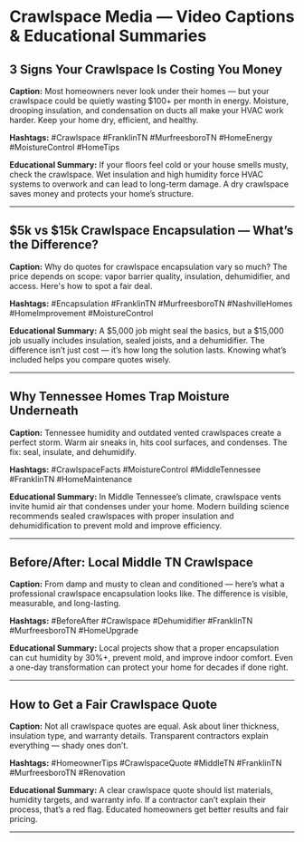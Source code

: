 # Crawlspace Media — Video Captions & Educational Summaries

## 3 Signs Your Crawlspace Is Costing You Money

**Caption:** Most homeowners never look under their homes — but your crawlspace could be quietly wasting $100+ per month in energy. Moisture, drooping insulation, and condensation on ducts all make your HVAC work harder. Keep your home dry, efficient, and healthy.

**Hashtags:** #Crawlspace #FranklinTN #MurfreesboroTN #HomeEnergy #MoistureControl #HomeTips

**Educational Summary:** If your floors feel cold or your house smells musty, check the crawlspace. Wet insulation and high humidity force HVAC systems to overwork and can lead to long-term damage. A dry crawlspace saves money and protects your home’s structure.

---

## $5k vs $15k Crawlspace Encapsulation — What’s the Difference?

**Caption:** Why do quotes for crawlspace encapsulation vary so much? The price depends on scope: vapor barrier quality, insulation, dehumidifier, and access. Here's how to spot a fair deal.

**Hashtags:** #Encapsulation #FranklinTN #MurfreesboroTN #NashvilleHomes #HomeImprovement #MoistureControl

**Educational Summary:** A $5,000 job might seal the basics, but a $15,000 job usually includes insulation, sealed joists, and a dehumidifier. The difference isn’t just cost — it’s how long the solution lasts. Knowing what’s included helps you compare quotes wisely.

---

## Why Tennessee Homes Trap Moisture Underneath

**Caption:** Tennessee humidity and outdated vented crawlspaces create a perfect storm. Warm air sneaks in, hits cool surfaces, and condenses. The fix: seal, insulate, and dehumidify.

**Hashtags:** #CrawlspaceFacts #MoistureControl #MiddleTennessee #FranklinTN #HomeMaintenance

**Educational Summary:** In Middle Tennessee’s climate, crawlspace vents invite humid air that condenses under your home. Modern building science recommends sealed crawlspaces with proper insulation and dehumidification to prevent mold and improve efficiency.

---

## Before/After: Local Middle TN Crawlspace

**Caption:** From damp and musty to clean and conditioned — here’s what a professional crawlspace encapsulation looks like. The difference is visible, measurable, and long-lasting.

**Hashtags:** #BeforeAfter #Crawlspace #Dehumidifier #FranklinTN #MurfreesboroTN #HomeUpgrade

**Educational Summary:** Local projects show that a proper encapsulation can cut humidity by 30%+, prevent mold, and improve indoor comfort. Even a one-day transformation can protect your home for decades if done right.

---

## How to Get a Fair Crawlspace Quote

**Caption:** Not all crawlspace quotes are equal. Ask about liner thickness, insulation type, and warranty details. Transparent contractors explain everything — shady ones don’t.

**Hashtags:** #HomeownerTips #CrawlspaceQuote #MiddleTN #FranklinTN #MurfreesboroTN #Renovation

**Educational Summary:** A clear crawlspace quote should list materials, humidity targets, and warranty info. If a contractor can’t explain their process, that’s a red flag. Educated homeowners get better results and fair pricing.

---

